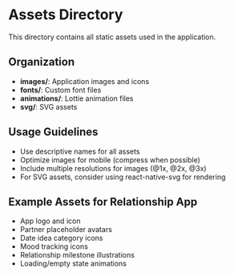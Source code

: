 # Assets Directory

This directory contains all static assets used in the application.

## Organization

- **images/**: Application images and icons
- **fonts/**: Custom font files
- **animations/**: Lottie animation files
- **svg/**: SVG assets

## Usage Guidelines

- Use descriptive names for all assets
- Optimize images for mobile (compress when possible)
- Include multiple resolutions for images (@1x, @2x, @3x)
- For SVG assets, consider using react-native-svg for rendering

## Example Assets for Relationship App

- App logo and icon
- Partner placeholder avatars
- Date idea category icons
- Mood tracking icons
- Relationship milestone illustrations
- Loading/empty state animations 